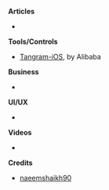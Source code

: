 
**Articles**

*


**Tools/Controls**

* [Tangram-iOS](https://github.com/alibaba/Tangram-iOS), by Alibaba

**Business**

*

**UI/UX**

*

**Videos**

*

**Credits**

* [naeemshaikh90](https://github.com/naeemshaikh90)
